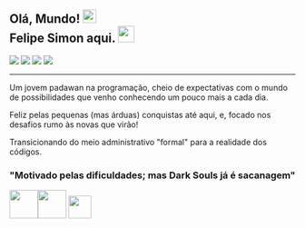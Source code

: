 ## Olá, Mundo! <img src="https://github.com/TheDudeThatCode/TheDudeThatCode/blob/master/Assets/Earth.gif" width="24px"> <br> Felipe Simon aqui. <img src="https://github.com/TheDudeThatCode/TheDudeThatCode/blob/master/Assets/Hi.gif" width="29px">
<div>
<a href="https://github.com/felipesimon" target="_blank"><img src="https://img.shields.io/badge/github-%23121011.svg?style=for-the-badge&logo=github&logoColor=white" target="_blank"></a>
<a href="https://www.linkedin.com/in/felipe-simon-39a48a7a/" target="_blank"><img src="https://img.shields.io/badge/-LinkedIn-%230077B5?style=for-the-badge&logo=linkedin&logoColor=white" target="_blank"></a>   
<a href = "mailto:simon.braga@gmail.com"><img src="https://img.shields.io/badge/Gmail-D14836?style=for-the-badge&logo=gmail&logoColor=white" target="_blank"></a>
<a href="https://instagram.com/ofefelipe/" target="_blank"><img src="https://img.shields.io/badge/-Instagram-%23E4405F?style=for-the-badge&logo=instagram&logoColor=white" target="_blank"></a>
</div>

---
Um jovem padawan na programação, cheio de expectativas com o mundo de possibilidades que venho conhecendo um pouco mais a cada dia.

Feliz pelas pequenas (mas árduas) conquistas até aqui, e, focado nos desafios rumo às novas que virão!

Transicionando do meio administrativo "formal" para a realidade dos códigos. 

### <strong>"Motivado pelas dificuldades; mas Dark Souls já é sacanagem"</strong>

<img src="https://cdn.jsdelivr.net/gh/devicons/devicon/icons/html5/html5-original-wordmark.svg" width="50" height="50"/><img src="https://cdn.jsdelivr.net/gh/devicons/devicon/icons/css3/css3-original-wordmark.svg" width="50" height="50"/> <img src="https://cdn.jsdelivr.net/gh/devicons/devicon/icons/javascript/javascript-original.svg" width="40" height="40"/>


